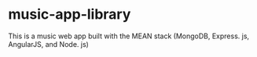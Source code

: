 # music-app-library
This is a music web app built with the MEAN stack (MongoDB, Express. js, AngularJS, and Node. js)
